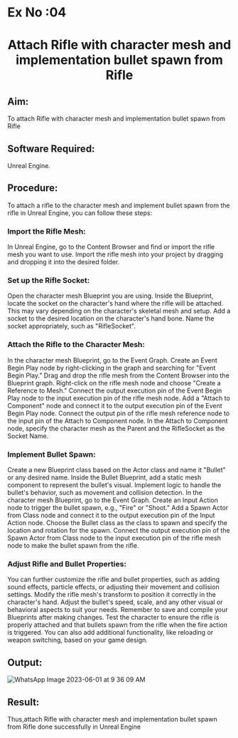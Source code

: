 # Ex No :04

# <p align="center">  Attach Rifle with character mesh and implementation bullet spawn from Rifle </p>

## Aim:
To attach Rifle with character mesh and implementation bullet spawn from Rifle 
## Software Required:
Unreal Engine.

## Procedure:
To attach a rifle to the character mesh and implement bullet spawn from the rifle in Unreal Engine, you can follow these steps:

### Import the Rifle Mesh:

In Unreal Engine, go to the Content Browser and find or import the rifle mesh you want to use.
Import the rifle mesh into your project by dragging and dropping it into the desired folder.

### Set up the Rifle Socket:

Open the character mesh Blueprint you are using.
Inside the Blueprint, locate the socket on the character's hand where the rifle will be attached. This may vary depending on the character's skeletal mesh and setup.
Add a socket to the desired location on the character's hand bone. Name the socket appropriately, such as "RifleSocket".

### Attach the Rifle to the Character Mesh:

In the character mesh Blueprint, go to the Event Graph.
Create an Event Begin Play node by right-clicking in the graph and searching for "Event Begin Play."
Drag and drop the rifle mesh from the Content Browser into the Blueprint graph.
Right-click on the rifle mesh node and choose "Create a Reference to Mesh."
Connect the output execution pin of the Event Begin Play node to the input execution pin of the rifle mesh node.
Add a "Attach to Component" node and connect it to the output execution pin of the Event Begin Play node.
Connect the output pin of the rifle mesh reference node to the input pin of the Attach to Component node.
In the Attach to Component node, specify the character mesh as the Parent and the RifleSocket as the Socket Name.

### Implement Bullet Spawn:

Create a new Blueprint class based on the Actor class and name it "Bullet" or any desired name.
Inside the Bullet Blueprint, add a static mesh component to represent the bullet's visual.
Implement logic to handle the bullet's behavior, such as movement and collision detection.
In the character mesh Blueprint, go to the Event Graph.
Create an Input Action node to trigger the bullet spawn, e.g., "Fire" or "Shoot."
Add a Spawn Actor from Class node and connect it to the output execution pin of the Input Action node.
Choose the Bullet class as the class to spawn and specify the location and rotation for the spawn.
Connect the output execution pin of the Spawn Actor from Class node to the input execution pin of the rifle mesh node to make the bullet spawn from the rifle.

### Adjust Rifle and Bullet Properties:

You can further customize the rifle and bullet properties, such as adding sound effects, particle effects, or adjusting their movement and collision settings.
Modify the rifle mesh's transform to position it correctly in the character's hand.
Adjust the bullet's speed, scale, and any other visual or behavioral aspects to suit your needs.
Remember to save and compile your Blueprints after making changes. Test the character to ensure the rifle is properly attached and that bullets spawn from the rifle when the fire action is triggered. You can also add additional functionality, like reloading or weapon switching, based on your game design.

## Output:
![WhatsApp Image 2023-06-01 at 9 36 09 AM](https://github.com/durga46/EX1.game-programming/assets/75235704/f463c951-c057-4019-9615-dc2342281bf2)


## Result:

Thus,attach Rifle with character mesh and implementation bullet spawn from Rifle done successfully in Unreal Engine






